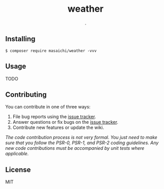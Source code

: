 <h1 align="center"> weather </h1>

<p align="center"> .</p>


## Installing

```shell
$ composer require masaichi/weather -vvv
```

## Usage

TODO

## Contributing

You can contribute in one of three ways:

1. File bug reports using the [issue tracker](https://github.com/masaichi/weather/issues).
2. Answer questions or fix bugs on the [issue tracker](https://github.com/masaichi/weather/issues).
3. Contribute new features or update the wiki.

_The code contribution process is not very formal. You just need to make sure that you follow the PSR-0, PSR-1, and PSR-2 coding guidelines. Any new code contributions must be accompanied by unit tests where applicable._

## License

MIT